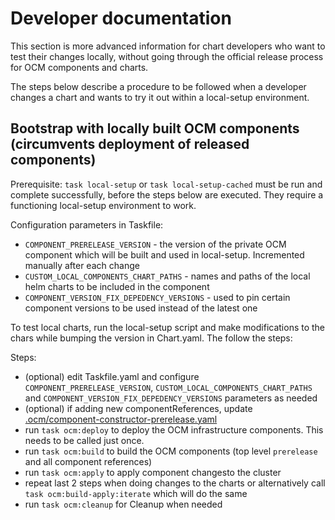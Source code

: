 # Developer documentation

This section is more advanced information for chart developers who want to test their changes locally, without going through the official release process for OCM components and charts.

The steps below describe a procedure to be followed when a developer changes a chart and wants to try it out within a local-setup environment.

## Bootstrap with locally built OCM components (circumvents deployment of released components)

Prerequisite: `task local-setup` or `task local-setup-cached` must be run and complete successfully, before the steps below are executed. They require a functioning local-setup environment to work.

Configuration parameters in Taskfile:
- `COMPONENT_PRERELEASE_VERSION` - the version of the private OCM component which will be built and used in local-setup. Incremented manually after each change
- `CUSTOM_LOCAL_COMPONENTS_CHART_PATHS` - names and paths of the local helm charts to be included in the component
- `COMPONENT_VERSION_FIX_DEPEDENCY_VERSIONS` - used to pin certain component versions to be used instead of the latest one

To test local charts, run the local-setup script and make modifications to the chars while bumping the version in Chart.yaml. The follow the steps:

Steps:

- (optional) edit Taskfile.yaml and configure `COMPONENT_PRERELEASE_VERSION`, `CUSTOM_LOCAL_COMPONENTS_CHART_PATHS` and `COMPONENT_VERSION_FIX_DEPEDENCY_VERSIONS` parameters as needed
- (optional) if adding new componentReferences, update [.ocm/component-constructor-prerelease.yaml](.ocm/component-constructor-prerelease.yaml)
- run `task ocm:deploy` to deploy the OCM infrastructure components. This needs to be called just once.
- run `task ocm:build` to build the OCM components (top level `prerelease` and all component references)
- run `task ocm:apply` to apply component changesto the cluster
- repeat last 2 steps when doing changes to the charts or alternatively call `task ocm:build-apply:iterate` which will do the same
- run `task ocm:cleanup` for Cleanup when needed